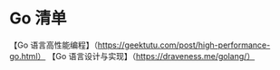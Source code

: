 
# Go 清单
【Go 语言高性能编程】（https://geektutu.com/post/high-performance-go.html）
【Go 语言设计与实现】（https://draveness.me/golang/）

